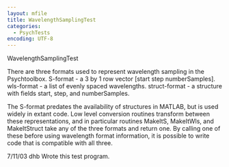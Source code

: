 ```yaml
---
layout: mfile
title: WavelengthSamplingTest
categories:
  - PsychTests
encoding: UTF-8
---
```


WavelengthSamplingTest

There are three formats used to represent wavelength
sampling in the Psychtoolbox.
  S-format      - a 3 by 1 row vector [start step numberSamples].
  wls-format    - a list of evenly spaced wavelengths.
  struct-format - a structure with fields start, step, and numberSamples.

The S-format predates the availability of structures in MATLAB, but
is used widely in extant code.  Low level conversion routines transform
between these representations, and in particular routines MakeItS,
MakeItWls, and MakeItStruct take any of the three formats and return
one.  By calling one of these before using wavelength format information,
it is possible to write code that is compatible with all three.

7/11/03  dhb  Wrote this test program.
